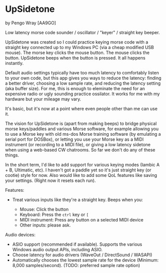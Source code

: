 # UpSidetone 

by Pengo Wray [AA9GO]

Low latency morse code sounder / oscillator / "keyer" / straight key beeper.

UpSidetone was created so I could practice keying morse code with a straight key connected up to my Windows PC (via a cheap modified USB mouse). The morse key clicks the mouse button. The mouse clicks the button. UpSidetone beeps when the button is pressed. It all happens instantly.

Default audio settings typically have too much latency to comfortably listen to your own code, but this app gives you ways to reduce the latency: finding a better driver, choosing a low sample rate, and reducing the latency setting (aka buffer size). For me, this is enough to eleminate the need for an expensive radio or ugly sounding practice ossilator. It works for me with my hardware but your mileage may vary.

It's basic, but it's now at a point where even people other than me can use it.

The vision for UpSidetone is (apart from making beeps) to bridge physical morse keys/paddles and various Morse software, for example allowing you to use a Morse key with old ms-dos Morse training software (by emulating a serial port for DOSBox), or letting you use your Morse key as a MIDI instrument (or recording to a MIDI file), or giving a low latency sidetone when using a web-based CW chatrooms. So far we don't do any of these things.

In the short term, I'd like to add support for various keying modes (Iambic A + B, Ultimatic, etc). I haven't got a paddle yet so it's just straight key (or cootie) style for now. Also would like to add some QoL features like saving your settings. (Right now it resets each run).

Features:

* Treat various inputs like they're a straight key. Beeps when you:

  * Mouse: Click the button
  * Keyboard: Press the `ctrl` key or `[`
  * MIDI instrument: Press any button on a selected MIDI device
  * Other inputs: please ask.

Audio devices:

* ASIO support (recommended if available). Supports the various Windows audio output APIs, including ASIO.
* Choose latency for audio drivers (WaveOut / DirectSound / WASAPI)
* Automatically chooses the lowest sample rate for the device (Minimum: 8,000 samples/second). (TODO: preferred sample rate option)
